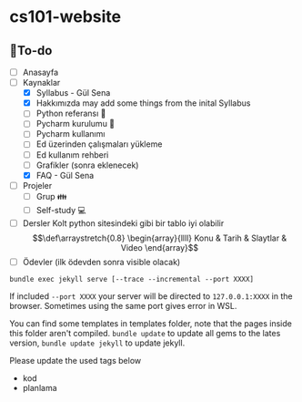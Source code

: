 # cs101-website

## :memo:To-do 
- [ ] Anasayfa
- [ ] Kaynaklar
    - [x] Syllabus - Gül Sena
    - [x] Hakkımızda
        may add some things from the inital Syllabus
    - [ ] Python referansı :snake: 
    - [ ] Pycharm kurulumu :snake: 
    - [ ] Pycharm kullanımı
    - [ ] Ed üzerinden çalışmaları yükleme
    - [ ] Ed kullanım rehberi
    - [ ] Grafikler (sonra eklenecek)
    - [x] FAQ - Gül Sena
- [ ] Projeler
    - [ ] Grup :family:
    - [ ] Self-study :computer:
- [ ] Dersler
    Kolt python sitesindeki gibi bir tablo iyi olabilir
$$\def\arraystretch{0.8} \begin{array}{llll} Konu & Tarih & Slaytlar & Video \end{array}$$
- [ ] Ödevler (ilk ödevden sonra visible olacak)

`bundle exec jekyll serve [--trace --incremental --port XXXX]`

If included `--port XXXX` your server will be directed to `127.0.0.1:XXXX` in the browser. Sometimes using the same port gives error in WSL.

You can find some templates in templates folder, note that the pages inside this folder aren't compiled.
`bundle update` to update all gems to the lates version, `bundle update jekyll` to update jekyll.

Please update the used tags below
- kod
- planlama